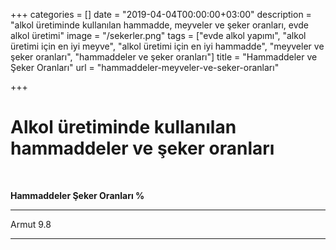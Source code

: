 +++
categories = []
date = "2019-04-04T00:00:00+03:00"
description = "alkol üretiminde kullanılan hammadde, meyveler ve şeker oranları, evde alkol üretimi"
image = "/sekerler.png"
tags = ["evde alkol yapımı", "alkol üretimi için en iyi meyve", "alkol üretimi için en iyi hammadde", "meyveler ve şeker oranları", "hammaddeler ve şeker oranları"]
title = "Hammaddeler ve Şeker Oranları"
url = "hammaddeler-meyveler-ve-seker-oranları"

+++
# Alkol üretiminde kullanılan hammaddeler ve şeker oranları

<br>

 **Hammaddeler                                           Şeker Oranları %**

<hr>

Armut                                                               9.8

<hr>